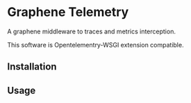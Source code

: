 Graphene Telemetry
===

A graphene middleware to traces and metrics interception.

This software is Opentelementry-WSGI extension compatible.

Installation
---

Usage
---
